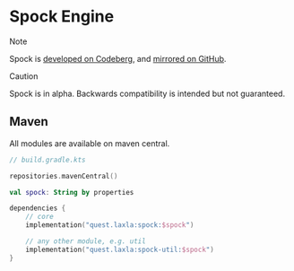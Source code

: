 # Spock Engine

> [!NOTE]
> Spock is [developed on Codeberg](https://codeberg.org/Laxystem/Spock), and [mirrored on GitHub](https://GitHub.com/Laxystem/Spock).

> [!CAUTION]
> Spock is in alpha.
> Backwards compatibility is intended but not guaranteed.

## Maven

All modules are available on maven central.

```kotlin
// build.gradle.kts

repositories.mavenCentral()

val spock: String by properties

dependencies {
	// core
	implementation("quest.laxla:spock:$spock")

	// any other module, e.g. util
	implementation("quest.laxla:spock-util:$spock")
}
```
